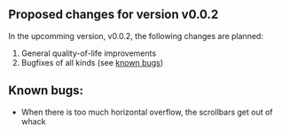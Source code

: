 ## Proposed changes for version v0.0.2
In the upcomming version, v0.0.2, the following changes are planned:
1. General quality-of-life improvements
3. Bugfixes of all kinds (see [known bugs](#known-bugs))

## Known bugs:
- When there is too much horizontal overflow, the scrollbars get out of whack